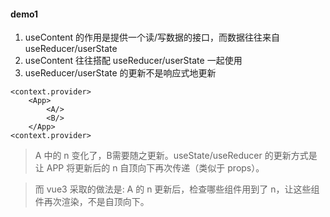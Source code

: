#### demo1
1. useContent 的作用是提供一个读/写数据的接口，而数据往往来自 useReducer/userState
2. useContent 往往搭配 useReducer/userState 一起使用
3. useReducer/userState 的更新不是响应式地更新
```
<context.provider>
    <App>
        <A/>
        <B/>
    </App>
<context.provider>
```
> A 中的 n 变化了，B需要随之更新。useState/useReducer 的更新方式是让 APP 将更新后的 n 自顶向下再次传递（类似于 props）。

> 而 vue3 采取的做法是: A 的 n 更新后，检查哪些组件用到了 n，让这些组件再次渲染，不是自顶向下。
